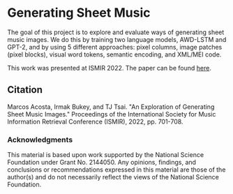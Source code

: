 # Generating Sheet Music
The goal of this project is to explore and evaluate ways of generating sheet music images. We do this by training two language models, AWD-LSTM and GPT-2, 
and by using 5 different approaches: pixel columns, image patches (pixel blocks), visual word tokens, semantic encoding, and XML/MEI code. 

This work was presented at ISMIR 2022.  The paper can be found [here](https://drive.google.com/file/d/1B-00gnR0K-iW_rDTD1Dr1a-tOY2tu_wy/view?usp=sharing).

## Citation
Marcos Acosta, Irmak Bukey, and TJ Tsai.  "An Exploration of Generating Sheet Music Images."  Proceedings of the International Society for Music Information Retrieval Conference (ISMIR), 2022, pp. 701-708.


### Acknowledgments

This material is based upon work supported by the National Science Foundation under Grant No. 2144050.  Any opinions, findings, and conclusions or recommendations expressed in this material are those of the author(s) and do not necessarily reflect the views of the National Science Foundation.

